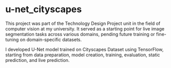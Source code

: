 # u-net_cityscapes

This project was part of the Technology Design Project unit in the field of computer vision at my university. It served as a starting point for live image segmentation tasks across various domains, pending future training or fine-tuning on domain-specific datasets.

I developed U-Net model trained on Cityscapes Dataset using TensorFlow, starting from data preparation, model creation, training, evaluation, static prediction, and live prediction.
